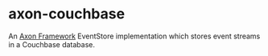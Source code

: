 # axon-couchbase
An [Axon Framework](http://www.axonframework.org/) EventStore implementation which stores event streams in a Couchbase database.
